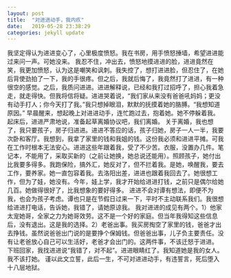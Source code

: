 ```yaml
---
layout: post
title:  "对进进动手，我内疚"
date:   2019-05-28 23:38:29
categories: jekyll update
---
```


我坚定得认为进进变心了，心里极度愤怒。我在书房，用手愤怒捶墙，希望进进能过来问一声。可她没来。
我忍不住，冲出去，愤怒地摸进进的脸，进进竟然在笑，我更加愤怒，认为这是嘲笑和讽刺。我失控了，想打进进脸，但忍住了，在她后背使劲拍了一下，我的手很疼。但之后，我就后悔了，我竟然打了进进，有一种很空的感觉。之后，我质问进进。进进解释说，已经和我打过招呼了，担心我着急走，就走得快。但我将信将疑。进进哭着说，“我们家从来没有爸爸吼妈妈；更没有动手打人；你今天打了我。”我只想掉眼泪，默默的抚摸着她的胳膊。“我想知道原因。”
早晨醒来，想起晚上对进进动手，连忙跑过去，抱着她。她不停躲着我。起床后，进进严肃地说，准备起草离婚协议吧，我们离婚。
关于离婚，我也想了，我只要孩子，房子归进进。进进不答应的话，孩子归她，房子一人一半，我要次卧和客厅。我想到，我拿了家里的钱和我姐的钱。这份我必须和进进平摊。可我在工作时根本无法安心。进进这些年跟着我，受了不少苦。衣服，没置办几件。笔记本，不能用了，采取买新的（之前让她换，她总说还能用）。照顾孩子，她付出比我要多得多。我跑保险，搞外汇，她反对了，但不拦着我。是她，唤醒我，要去工作，要养家。她一直包容着我。去洛阳出差，进进也跟着我回去了。她很想工作，但为了娃，她没有。今年，娃上学，我才开始给进进打钱，之前只是偶尔给她几百。她做得很好了，比我想象的要好得多。
进进不会对谭有想法，即便不为我，也会为孩子考虑。谭也只是在节假日过来一下，平时不主动联系我们。我很想给进进打电话，告诉她，我错了，请她原谅我。
我对进进的成见有两个。1）他家太宠她哥，全家之力为她哥效劳。这不是一个好的家庭。但当年我得知这些信息后，没有退出。这是我的选择。2）老爸出事。我买房掏空了家里的钱，爸爸才出去挣钱。虽然说爸爸出门说的是要挣个保姆钱。但爸爸出事，儿子负主要责任。没有让老爸放心自己可以生活好，老爸才会出门的。这两件事，不该迁怒于进进。
下班回家，我找进进说“我错了，对不起”。进进眼睛红了。我知道她是我的女人。我不该打她。
谨以此文立誓，此后一生，不可对进进动手，有违誓言，死后堕入十八层地狱。
